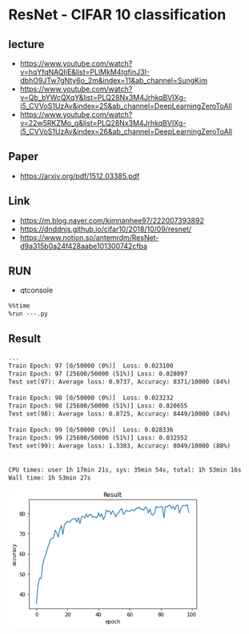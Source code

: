 

# ResNet - CIFAR 10 classification

## lecture
- https://www.youtube.com/watch?v=hqYfqNAQIjE&list=PLlMkM4tgfjnJ3I-dbhO9JTw7gNty6o_2m&index=11&ab_channel=SungKim
- https://www.youtube.com/watch?v=Qb_bYWcQXqY&list=PLQ28Nx3M4JrhkqBVIXg-i5_CVVoS1UzAv&index=25&ab_channel=DeepLearningZeroToAll
- https://www.youtube.com/watch?v=22w5RKZMo_g&list=PLQ28Nx3M4JrhkqBVIXg-i5_CVVoS1UzAv&index=26&ab_channel=DeepLearningZeroToAll
## Paper
- https://arxiv.org/pdf/1512.03385.pdf

## Link
- https://m.blog.naver.com/kimnanhee97/222007393892
- https://dnddnjs.github.io/cifar10/2018/10/09/resnet/
- https://www.notion.so/antemrdm/ResNet-d9a315b0a24f428aabe101300742cfba
## RUN
- qtconsole
```
%%time
%run ---.py
```

## Result

```text
...
Train Epoch: 97 [0/50000 (0%)]	Loss: 0.023100
Train Epoch: 97 [25600/50000 (51%)]	Loss: 0.028097
Test set(97): Average loss: 0.9737, Accuracy: 8371/10000 (84%)

Train Epoch: 98 [0/50000 (0%)]	Loss: 0.023232
Train Epoch: 98 [25600/50000 (51%)]	Loss: 0.020655
Test set(98): Average loss: 0.8725, Accuracy: 8449/10000 (84%)

Train Epoch: 99 [0/50000 (0%)]	Loss: 0.028336
Train Epoch: 99 [25600/50000 (51%)]	Loss: 0.032552
Test set(99): Average loss: 1.3383, Accuracy: 8049/10000 (80%)


CPU times: user 1h 17min 21s, sys: 35min 54s, total: 1h 53min 16s
Wall time: 1h 53min 27s
```

![result](./ResNet_CIFAR10.png)
